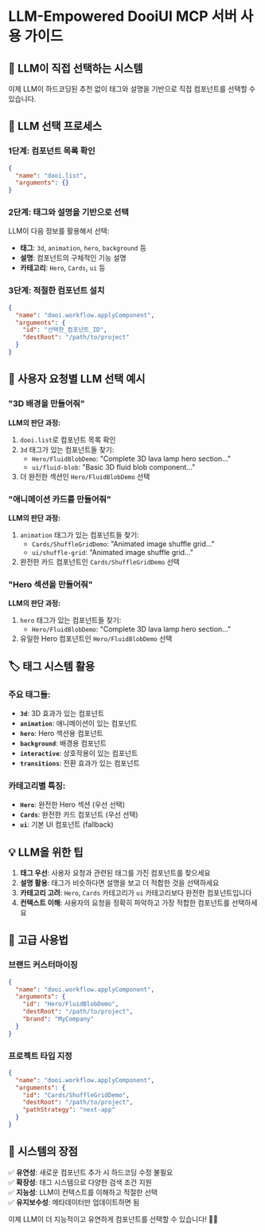 # LLM-Empowered DooiUI MCP 서버 사용 가이드

## 🎯 **LLM이 직접 선택하는 시스템**

이제 LLM이 하드코딩된 추천 없이 태그와 설명을 기반으로 직접 컴포넌트를 선택할 수 있습니다.

## 🧠 **LLM 선택 프로세스**

### **1단계: 컴포넌트 목록 확인**
```json
{
  "name": "dooi.list",
  "arguments": {}
}
```

### **2단계: 태그와 설명을 기반으로 선택**
LLM이 다음 정보를 활용해서 선택:
- **태그**: `3d`, `animation`, `hero`, `background` 등
- **설명**: 컴포넌트의 구체적인 기능 설명
- **카테고리**: `Hero`, `Cards`, `ui` 등

### **3단계: 적절한 컴포넌트 설치**
```json
{
  "name": "dooi.workflow.applyComponent",
  "arguments": {
    "id": "선택한_컴포넌트_ID",
    "destRoot": "/path/to/project"
  }
}
```

## 🎨 **사용자 요청별 LLM 선택 예시**

### **"3D 배경을 만들어줘"**
**LLM의 판단 과정:**
1. `dooi.list`로 컴포넌트 목록 확인
2. `3d` 태그가 있는 컴포넌트들 찾기:
   - `Hero/FluidBlobDemo`: "Complete 3D lava lamp hero section..."
   - `ui/fluid-blob`: "Basic 3D fluid blob component..."
3. 더 완전한 섹션인 `Hero/FluidBlobDemo` 선택

### **"애니메이션 카드를 만들어줘"**
**LLM의 판단 과정:**
1. `animation` 태그가 있는 컴포넌트들 찾기:
   - `Cards/ShuffleGridDemo`: "Animated image shuffle grid..."
   - `ui/shuffle-grid`: "Animated image shuffle grid..."
2. 완전한 카드 컴포넌트인 `Cards/ShuffleGridDemo` 선택

### **"Hero 섹션을 만들어줘"**
**LLM의 판단 과정:**
1. `hero` 태그가 있는 컴포넌트들 찾기:
   - `Hero/FluidBlobDemo`: "Complete 3D lava lamp hero section..."
2. 유일한 Hero 컴포넌트인 `Hero/FluidBlobDemo` 선택

## 🏷️ **태그 시스템 활용**

### **주요 태그들:**
- **`3d`**: 3D 효과가 있는 컴포넌트
- **`animation`**: 애니메이션이 있는 컴포넌트
- **`hero`**: Hero 섹션용 컴포넌트
- **`background`**: 배경용 컴포넌트
- **`interactive`**: 상호작용이 있는 컴포넌트
- **`transitions`**: 전환 효과가 있는 컴포넌트

### **카테고리별 특징:**
- **`Hero`**: 완전한 Hero 섹션 (우선 선택)
- **`Cards`**: 완전한 카드 컴포넌트 (우선 선택)
- **`ui`**: 기본 UI 컴포넌트 (fallback)

## 💡 **LLM을 위한 팁**

1. **태그 우선**: 사용자 요청과 관련된 태그를 가진 컴포넌트를 찾으세요
2. **설명 활용**: 태그가 비슷하다면 설명을 보고 더 적합한 것을 선택하세요
3. **카테고리 고려**: `Hero`, `Cards` 카테고리가 `ui` 카테고리보다 완전한 컴포넌트입니다
4. **컨텍스트 이해**: 사용자의 요청을 정확히 파악하고 가장 적합한 컴포넌트를 선택하세요

## 🚀 **고급 사용법**

### **브랜드 커스터마이징**
```json
{
  "name": "dooi.workflow.applyComponent",
  "arguments": {
    "id": "Hero/FluidBlobDemo",
    "destRoot": "/path/to/project",
    "brand": "MyCompany"
  }
}
```

### **프로젝트 타입 지정**
```json
{
  "name": "dooi.workflow.applyComponent",
  "arguments": {
    "id": "Cards/ShuffleGridDemo",
    "destRoot": "/path/to/project",
    "pathStrategy": "next-app"
  }
}
```

## 🎯 **시스템의 장점**

✅ **유연성**: 새로운 컴포넌트 추가 시 하드코딩 수정 불필요  
✅ **확장성**: 태그 시스템으로 다양한 검색 조건 지원  
✅ **지능성**: LLM이 컨텍스트를 이해하고 적절한 선택  
✅ **유지보수성**: 메타데이터만 업데이트하면 됨  

이제 LLM이 더 지능적이고 유연하게 컴포넌트를 선택할 수 있습니다! 🧠✨
